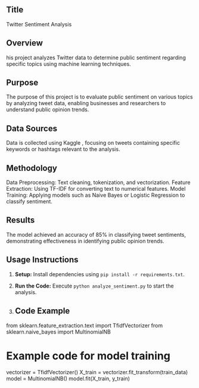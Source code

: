 ## Title 
Twitter Sentiment Analysis

## Overview 
his project analyzes Twitter data to determine public sentiment regarding specific topics using machine learning techniques.

## Purpose 
The purpose of this project is to evaluate public sentiment on various topics by analyzing tweet data, enabling businesses and researchers to understand public opinion trends.

## Data Sources
Data is collected using Kaggle , focusing on tweets containing specific keywords or hashtags relevant to the analysis.

## Methodology
Data Preprocessing: Text cleaning, tokenization, and vectorization.
Feature Extraction: Using TF-IDF for converting text to numerical features.
Model Training: Applying models such as Naive Bayes or Logistic Regression to classify sentiment.

## Results
The model achieved an accuracy of 85% in classifying tweet sentiments, demonstrating effectiveness in identifying public opinion trends.

## Usage Instructions
1. **Setup:** Install dependencies using `pip install -r requirements.txt`.
2. **Run the Code:** Execute `python analyze_sentiment.py` to start the analysis.

3. ## Code Example

from sklearn.feature_extraction.text import TfidfVectorizer
from sklearn.naive_bayes import MultinomialNB

# Example code for model training
vectorizer = TfidfVectorizer()
X_train = vectorizer.fit_transform(train_data)
model = MultinomialNB()
model.fit(X_train, y_train)

